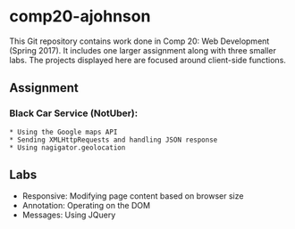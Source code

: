 # comp20-ajohnson
This Git repository contains work done in Comp 20: Web Development (Spring 2017). It includes one larger assignment along with three smaller labs. The projects displayed here are focused around client-side functions.

## Assignment
### Black Car Service (NotUber):
	* Using the Google maps API
	* Sending XMLHttpRequests and handling JSON response
	* Using nagigator.geolocation


## Labs
* Responsive: Modifying page content based on browser size
* Annotation: Operating on the DOM
* Messages: Using JQuery